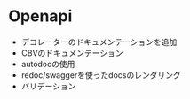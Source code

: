 # Openapi

- デコレーターのドキュメンテーションを追加
- CBVのドキュメンテーション
- autodocの使用
- redoc/swaggerを使ったdocsのレンダリング
- バリデーション
